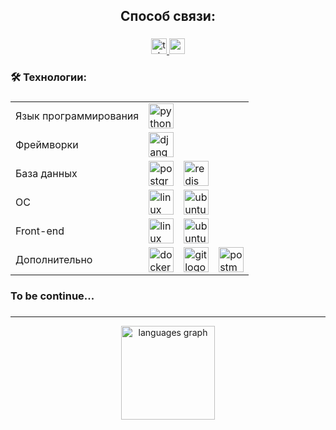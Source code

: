 

<h2 align="center">Способ связи:</h2>

###

<div align="center">
  <a href="https://t.me/Bargestor" target="_blank">
    <img src="https://img.shields.io/static/v1?message=Telegram&logo=telegram&label=&color=2CA5E0&logoColor=white&labelColor=&style=for-the-badge" height="25" alt="telegram logo"  />
  </a>
  <a href="mailto:DIZz92@mail.ru" target="_blank">
    <img src="https://img.shields.io/static/v1?message=Email&logo=gmail&label=&color=DD4B39&logoColor=white&labelColor=&style=for-the-badge" height="25" alt="gmail logo"  />
  </a>
</div>

###

<h3 align="left">🛠 Технологии:</h3>

###
<table style="width:100%">
  <tr>
    <td>Язык программирования</td>
    <td><img src="https://skillicons.dev/icons?i=py" height="40" alt="python logo" /></td>
  </tr>
  <tr>
    <td>Фреймворки</td>
    <td><img src="https://skillicons.dev/icons?i=django" height="40" alt="django logo" /></td>
  </tr>
  <tr>
    <td>База данных</td>
    <td><img src="https://skillicons.dev/icons?i=postgres" height="40" alt="postgresql logo" /></td>
    <td><img src="https://skillicons.dev/icons?i=redis" height="40" alt="redis logo" /></td>
  </tr>
  <tr>
    <td> ОС </td>
    <td><img src="https://skillicons.dev/icons?i=linux" height="40" alt="linux logo" /></td>
    <td><img src="https://skillicons.dev/icons?i=ubuntu" height="40" alt="ubuntu logo" /></td>
  </tr>
  <tr>
    <td> Front-end </td>
    <td><img src="https://cdn.jsdelivr.net/gh/devicons/devicon/icons/html5/html5-original.svg" height="40" alt="linux logo" /></td>
    <td><img src="https://cdn.jsdelivr.net/gh/devicons/devicon/icons/css3/css3-original.svg" height="40" alt="ubuntu logo" /></td>
    
  </tr>
  <tr>
    <td> Дополнительно </td>
    <td><img src="https://skillicons.dev/icons?i=docker" height="40" alt="docker logo" /></td>
    <td><img src="https://skillicons.dev/icons?i=git" height="40" alt="git logo" /></td>
    <td><img src="https://skillicons.dev/icons?i=postman" height="40" alt="postman logo" /></td>
    
  </tr>
  <!-- Добавьте остальные строки для остальных технологий -->
</table>

### To be continue...


###
___
<div align="center">
  <img src="https://github-readme-stats.vercel.app/api/top-langs?username=yambur&locale=en&hide_title=false&layout=compact&card_width=320&langs_count=5&theme=dracula&hide_border=false&order=2" height="150" alt="languages graph"  />
</div>

###



